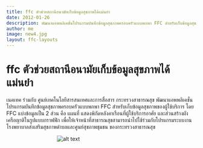 ```yaml
---
title: ffc ตัวช่วยสถานีอนามัยเก็บข้อมูลสุขภาพได้แม่นยำ
date: 2012-01-26 
description: พัฒนาแอพพลิเคชั่นโปรแกรมบันทึกข้อมูลสุขภาพครอบครัวแบบพกพา FFC สำหรับเก็บข้อมูลสุขภาพของผู้ใช้บริการ
author: me
image: new4.jpg
layout: ffc-layouts
---
```

# ffc ตัวช่วยสถานีอนามัยเก็บข้อมูลสุขภาพได้แม่นยำ

เนคเทค ร่วมกับ ศูนย์เทคโนโลยีสารสนเทศและการสื่อสาร กระทรวงสาธารณสุข
พัฒนาแอพพลิเคชั่นโปรแกรมบันทึกข้อมูลสุขภาพครอบครัวแบบพกพา FFC สำหรับเก็บข้อมูลสุขภาพของผู้ใช้บริการ โดย FFC
แบ่งข้อมูลเป็น 2 ส่วน คือ แผนที่ แสดงพิกัดหลังคาเรือนที่ผู้ใช้บริการอาศัย และส่วนสร้างผังเครือญาติในรูปแบบกราฟฟิก
เพื่อให้เจ้าหน้าที่สาธารณสุขสามารถนำไปใช้ร่วมกับโปรแกรมระบบงานโรงพยาบาลส่งเสริมสุขภาพตำบลและศูนย์สุขภาพชุมชน
ของกระทรวงสาธารณสุข  

&nbsp;&nbsp;&nbsp;&nbsp;&nbsp;&nbsp;&nbsp;&nbsp;&nbsp;&nbsp;&nbsp;&nbsp;&nbsp;&nbsp;&nbsp;&nbsp;&nbsp;&nbsp;&nbsp;&nbsp;&nbsp;&nbsp;&nbsp;&nbsp;&nbsp;&nbsp;&nbsp;&nbsp;&nbsp;&nbsp;&nbsp;&nbsp;&nbsp;
![alt text](http://media.komchadluek.net/img/size1/2011/02/13/7kkegbbief9b7id98ig5d.jpg)  
